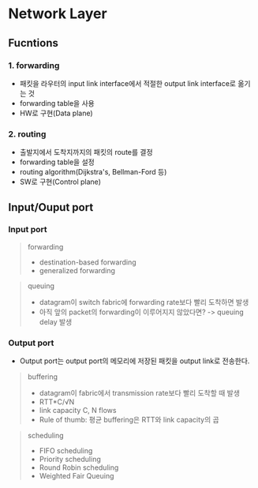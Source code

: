 # Network Layer
## Fucntions
### 1. forwarding
* 패킷을 라우터의 input link interface에서 적절한 output link interface로 옮기는 것
* forwarding table을 사용
* HW로 구현(Data plane)
### 2. routing
* 출발지에서 도착지까지의 패킷의 route를 결정
* forwarding table을 설정
* routing algorithm(Dijkstra's, Bellman-Ford 등)
* SW로 구현(Control plane)
## Input/Ouput port
### Input port
> forwarding
> * destination-based forwarding
> * generalized forwarding

> queuing
> * datagram이 switch fabric에 forwarding rate보다 빨리 도착하면 발생
> * 아직 앞의 packet의 forwarding이 이루어지지 않았다면? -> queuing delay 발생
### Output port
* Output port는 output port의 메모리에 저장된 패킷을 output link로 전송한다.
> buffering
> * datagram이 fabric에서 transmission rate보다 빨리 도착할 때 발생
> * RTT*C/&radic;N
> * link capacity C, N flows
> * Rule of thumb: 평균 buffering은 RTT와 link capacity의 곱

> scheduling
> * FIFO scheduling
> * Priority scheduling
> * Round Robin scheduling
> * Weighted Fair Queuing
